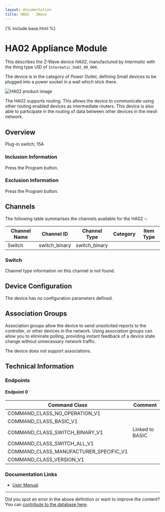 ```yaml
---
layout: documentation
title: HA02 - ZWave
---
```


{% include base.html %}

# HA02 Appliance Module
This describes the Z-Wave device *HA02*, manufactured by *Intermatic* with the thing type UID of ```Intermatic_ha02_00_000```.

The device is in the category of *Power Outlet*, defining Small devices to be plugged into a power socket in a wall which stick there.

![HA02 product image](https://opensmarthouse.org/assets/zwave/attachments/471/HA02C.jpeg)


The HA02 supports routing. This allows the device to communicate using other routing enabled devices as intermediate routers.  This device is also able to participate in the routing of data between other devices in the mesh network.

## Overview

Plug-in switch; 15A

### Inclusion Information

Press the Program button.

### Exclusion Information

Press the Program button.

## Channels

The following table summarises the channels available for the HA02 -:

| Channel Name | Channel ID | Channel Type | Category | Item Type |
|--------------|------------|--------------|----------|-----------|
| Switch | switch_binary | switch_binary |  |  | 

### Switch
Channel type information on this channel is not found.



## Device Configuration

The device has no configuration parameters defined.

## Association Groups

Association groups allow the device to send unsolicited reports to the controller, or other devices in the network. Using association groups can allow you to eliminate polling, providing instant feedback of a device state change without unnecessary network traffic.

The device does not support associations.
## Technical Information

### Endpoints

#### Endpoint 0

| Command Class | Comment |
|---------------|---------|
| COMMAND_CLASS_NO_OPERATION_V1| |
| COMMAND_CLASS_BASIC_V1| |
| COMMAND_CLASS_SWITCH_BINARY_V1| Linked to BASIC|
| COMMAND_CLASS_SWITCH_ALL_V1| |
| COMMAND_CLASS_MANUFACTURER_SPECIFIC_V1| |
| COMMAND_CLASS_VERSION_V1| |

### Documentation Links

* [User Manual](https://www.opensmarthouse.org/zwavedatabase/471/ha02.pdf)

---

Did you spot an error in the above definition or want to improve the content?
You can [contribute to the database here](https://www.opensmarthouse.org/zwavedatabase/471).
